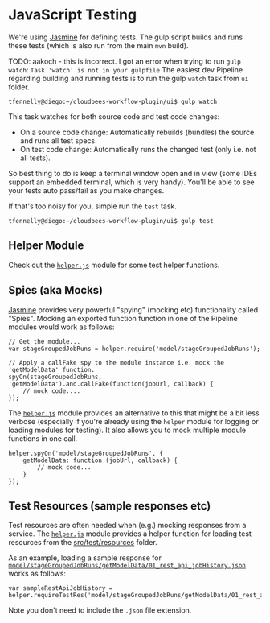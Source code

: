 # JavaScript Testing

We're using [Jasmine] for defining tests.  The gulp script builds and runs these tests (which is also run from the main `mvn` build).

TODO: aakoch - this is incorrect. I got an error when trying to run `gulp watch`: `Task 'watch' is not in your gulpfile`
The easiest dev Pipeline regarding building and running tests is to run the gulp `watch` task from `ui` folder.

```
tfennelly@diego:~/cloudbees-workflow-plugin/ui$ gulp watch
```

This task watches for both source code and test code changes:

* On a source code change:  Automatically rebuilds (bundles) the source and runs all test specs.
* On test code change:  Automatically runs the changed test (only i.e. not all tests).

So best thing to do is keep a terminal window open and in view (some IDEs support an embedded terminal, which is very handy).  You'll be able to see your tests auto pass/fail as you make changes.

If that's too noisy for you, simple run the `test` task.

```
tfennelly@diego:~/cloudbees-workflow-plugin/ui$ gulp test
```

## Helper Module
Check out the [`helper.js`][helperjs] module for some test helper functions.

## Spies (aka Mocks)
[Jasmine] provides very powerful "spying" (mocking etc) functionality called "Spies".  Mocking an exported function
function in one of the Pipeline modules would work as follows:

```
// Get the module...
var stageGroupedJobRuns = helper.require('model/stageGroupedJobRuns');

// Apply a callFake spy to the module instance i.e. mock the 'getModelData' function.
spyOn(stageGroupedJobRuns, 'getModelData').and.callFake(function(jobUrl, callback) {
    // mock code....
});
```

The [`helper.js`][helperjs] module provides an alternative to this that might be a bit less verbose (especially if you're already using
the `helper` module for logging or loading modules for testing).  It also allows you to mock multiple module functions in one call.

```
helper.spyOn('model/stageGroupedJobRuns', {
    getModelData: function (jobUrl, callback) {
        // mock code...
    }
});
```

## Test Resources (sample responses etc)
Test resources are often needed when (e.g.) mocking responses from a service.  The [`helper.js`][helperjs] module provides a helper
function for loading test resources from the [src/test/resources][testres] folder.

As an example, loading a sample response for [`model/stageGroupedJobRuns/getModelData/01_rest_api_jobHistory.json`](../resources/model/stageGroupedJobRuns/getModelData/01_rest_api_jobHistory.json)
works as follows:

```
var sampleRestApiJobHistory = helper.requireTestRes('model/stageGroupedJobRuns/getModelData/01_rest_api_jobHistory');
```

Note you don't need to include the `.json` file extension.

[Jasmine]: http://jasmine.github.io/2.0/introduction.html
[helperjs]: ./helper.js
[testres]: ../resources
